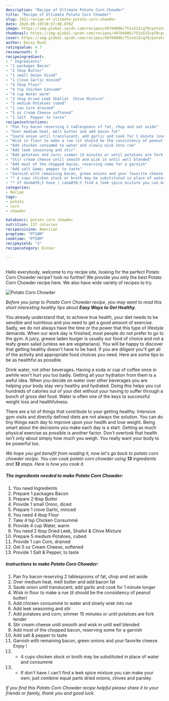 ```yaml
---
description: "Recipe of Ultimate Potato Corn Chowder"
title: "Recipe of Ultimate Potato Corn Chowder"
slug: 1911-recipe-of-ultimate-potato-corn-chowder
date: 2020-09-10T20:57:06.870Z
image: https://img-global.cpcdn.com/recipes/49704006/751x532cq70/potato-corn-chowder-recipe-main-photo.jpg
thumbnail: https://img-global.cpcdn.com/recipes/49704006/751x532cq70/potato-corn-chowder-recipe-main-photo.jpg
cover: https://img-global.cpcdn.com/recipes/49704006/751x532cq70/potato-corn-chowder-recipe-main-photo.jpg
author: Daisy Bush
ratingvalue: 4.7
reviewcount: 9
recipeingredient:
- " Ingredients"
- "1 packages Bacon"
- "2 tbsp Butter"
- "1 small Onion diced"
- "1 clove Garlic minced"
- "4 tbsp Flour"
- "4 tsp Chicken Consumm"
- "4 cup Water warm"
- "2 tbsp Dried Leek Shallot  Chive Mixture"
- "5 medium Potatoes cubed"
- "1 can Corn drained"
- "5 oz Cream Cheese softened"
- "1 Salt  Pepper to taste"
recipeinstructions:
- "Pan fry bacon reserving 2 tablespoons of fat, chop and set aside"
- "Over medium heat, melt butter and add bacon fat"
- "Sauté onion until translucent; add garlic and cook for 1 minute longer"
- "Wisk in flour to make a rue (it should be the consistency of peanut butter)"
- "Add chicken consummé to water and slowly wisk into rue"
- "Add leek seasoning and stir"
- "Add potatoes and corn; simmer 15 minutes or until potatoes are fork tender"
- "Stir cream cheese until smooth and wisk in until well blended"
- "Add most of the chopped bacon, reserving some for a garnish"
- "Add salt &amp; pepper to taste"
- "Garnish with remaining bacon, green onions and your favorite cheese. Enjoy !"
- "* 4 cups chicken stock or broth may be substituted in place of water and consummé"
- "* If don&#39;t have / can&#39;t find a leek spice mixture you can make your own; just combine equal parts dried onions, chives and parsley"
categories:
- Recipe
tags:
- potato
- corn
- chowder

katakunci: potato corn chowder 
nutrition: 137 calories
recipecuisine: American
preptime: "PT38M"
cooktime: "PT50M"
recipeyield: "3"
recipecategory: Dinner

---
```

<br>
Hello everybody, welcome to my recipe site, looking for the perfect Potato Corn Chowder recipe? look no further! We provide you only the best Potato Corn Chowder recipe here. We also have wide variety of recipes to try.
<br>


![Potato Corn Chowder](https://img-global.cpcdn.com/recipes/49704006/751x532cq70/potato-corn-chowder-recipe-main-photo.jpg)

<i>Before you jump to Potato Corn Chowder recipe, you may want to read this short interesting healthy tips about <strong>Easy Ways to Get Healthy</strong>.</i>

You already understand that, to achieve true health, your diet needs to be sensible and nutritious and you need to get a good amount of exercise. Sadly, we do not always have the time or the power that this type of lifestyle demands. When our work day is finished, most people do not prefer to go to the gym. A juicy, grease laden burger is usually our food of choice and not a leafy green salad (unless we are vegetarians). You will be happy to discover that getting healthy doesn't have to be hard. If you are diligent you'll get all of the activity and appropriate food choices you need. Here are some tips to be as healthful as possible.

Drink water, not other beverages. Having a soda or cup of coffee once in awhile won't hurt you too badly. Getting all your hydration from them is a awful idea. When you decide on water over other beverages you are helping your body stay very healthy and hydrated. Doing this helps you cut hundreds of calories out of your diet without your having to suffer through a bunch of gross diet food. Water is often one of the keys to successful weight loss and healthfulness.

There are a lot of things that contribute to your getting healthy. Intensive gym visits and directly defined diets are not always the solution. You can do tiny things each day to improve upon your health and lose weight. Being smart about the decisions you make each day is a start. Getting as much physical exercise as possible is another factor. Don't overlook that health isn't only about simply how much you weigh. You really want your body to be powerful too. 


<i>We hope you got benefit from reading it, now let's go back to potato corn chowder recipe. You can cook potato corn chowder using <strong>13</strong> ingredients and <strong>13</strong> steps. Here is how you cook it.
</i>

##### The ingredients needed to make Potato Corn Chowder:

1. You need  Ingredients
1. Prepare 1 packages Bacon
1. Prepare 2 tbsp Butter
1. Provide 1 small Onion, diced
1. Prepare 1 clove Garlic, minced
1. You need 4 tbsp Flour
1. Take 4 tsp Chicken Consummé
1. Provide 4 cup Water, warm
1. You need 2 tbsp Dried Leek, Shallot &amp; Chive Mixture
1. Prepare 5 medium Potatoes, cubed
1. Provide 1 can Corn, drained
1. Get 5 oz Cream Cheese, softened
1. Provide 1 Salt &amp; Pepper, to taste


##### Instructions to make Potato Corn Chowder:

1. Pan fry bacon reserving 2 tablespoons of fat, chop and set aside
1. Over medium heat, melt butter and add bacon fat
1. Sauté onion until translucent; add garlic and cook for 1 minute longer
1. Wisk in flour to make a rue (it should be the consistency of peanut butter)
1. Add chicken consummé to water and slowly wisk into rue
1. Add leek seasoning and stir
1. Add potatoes and corn; simmer 15 minutes or until potatoes are fork tender
1. Stir cream cheese until smooth and wisk in until well blended
1. Add most of the chopped bacon, reserving some for a garnish
1. Add salt &amp; pepper to taste
1. Garnish with remaining bacon, green onions and your favorite cheese. Enjoy !
1. * 4 cups chicken stock or broth may be substituted in place of water and consummé
1. * If don&#39;t have / can&#39;t find a leek spice mixture you can make your own; just combine equal parts dried onions, chives and parsley


<i>If you find this Potato Corn Chowder recipe helpful please share it to your friends or family, thank you and good luck.</i>
